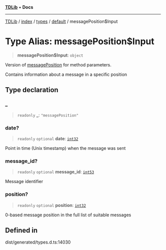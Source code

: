 [**TDLib**](../../../../../../README.md) • **Docs**

***

[TDLib](../../../../../../modules.md) / [index](../../../../../README.md) / [types](../../../README.md) / [default](../README.md) / messagePosition$Input

# Type Alias: messagePosition$Input

> **messagePosition$Input**: `object`

Version of [messagePosition](messagePosition-1.md) for method parameters.

Contains information about a message in a specific position

## Type declaration

### \_

> `readonly` **\_**: `"messagePosition"`

### date?

> `readonly` `optional` **date**: [`int32`](int32-1.md)

Point in time (Unix timestamp) when the message was sent

### message\_id?

> `readonly` `optional` **message\_id**: [`int53`](int53-1.md)

Message identifier

### position?

> `readonly` `optional` **position**: [`int32`](int32-1.md)

0-based message position in the full list of suitable messages

## Defined in

dist/generated/types.d.ts:14030
